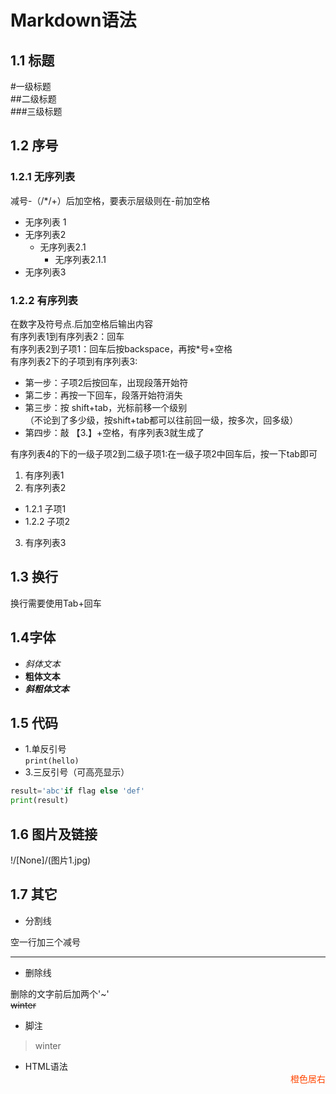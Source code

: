 # Markdown语法
## 1.1 标题
#一级标题   
##二级标题  
###三级标题 
## 1.2 序号
### 1.2.1 无序列表
减号-（/*/+）后加空格，要表示层级则在-前加空格    
- 无序列表 1
- 无序列表2
  - 无序列表2.1
    - 无序列表2.1.1
- 无序列表3
### 1.2.2 有序列表
在数字及符号点.后加空格后输出内容   
有序列表1到有序列表2：回车   
有序列表2到子项1：回车后按backspace，再按*号+空格   
有序列表2下的子项到有序列表3:  
- 第一步：子项2后按回车，出现段落开始符
- 第二步：再按一下回车，段落开始符消失   
- 第三步：按 shift+tab，光标前移一个级别  
（不论到了多少级，按shift+tab都可以往前回一级，按多次，回多级）  
- 第四步：敲 【3.】+空格，有序列表3就生成了 
  
有序列表4的下的一级子项2到二级子项1:在一级子项2中回车后，按一下tab即可
1. 有序列表1
2. 有序列表2
* 1.2.1 子项1
* 1.2.2 子项2
3. 有序列表3
## 1.3 换行
换行需要使用Tab+回车
## 1.4字体
- *斜体文本*
- **粗体文本**
- ***斜粗体文本***
## 1.5 代码
- 1.单反引号  
    `print(hello)`
- 3.三反引号（可高亮显示）
```python 
result='abc'if flag else 'def'
print(result)
```
## 1.6 图片及链接
!/[None]/(图片1.jpg)
## 1.7 其它
- 分割线 
  
空一行加三个减号

---
- 删除线
  
删除的文字前后加两个'~'       
~~winter~~ 
- 脚注
>winter
- HTML语法
<span style="display:block;text-align:right;color:orangered;">橙色居右</span>


 